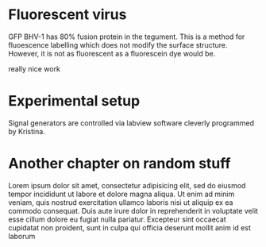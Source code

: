 Fluorescent virus
==================

GFP BHV-1 has 80% fusion protein in the tegument.
This is a method for fluoescence labelling which does not modify the surface structure.
However, it is not as fluorescent as a fluorescein dye would be.

really nice work


Experimental setup
==================

Signal generators are controlled via labview software cleverly programmed by Kristina.


Another chapter on random stuff
===============================

Lorem ipsum dolor sit amet, consectetur adipisicing elit, sed do eiusmod tempor incididunt ut labore et dolore magna aliqua. Ut enim ad minim veniam, quis nostrud exercitation ullamco laboris nisi ut aliquip ex ea commodo consequat. Duis aute irure dolor in reprehenderit in voluptate velit esse cillum dolore eu fugiat nulla pariatur. Excepteur sint occaecat cupidatat non proident, sunt in culpa qui officia deserunt mollit anim id est laborum

